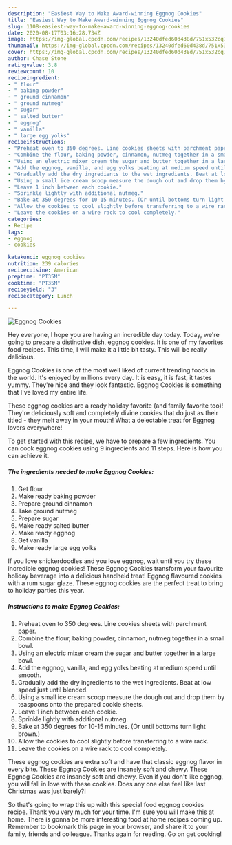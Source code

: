 ```yaml
---
description: "Easiest Way to Make Award-winning Eggnog Cookies"
title: "Easiest Way to Make Award-winning Eggnog Cookies"
slug: 1108-easiest-way-to-make-award-winning-eggnog-cookies
date: 2020-08-17T03:16:28.734Z
image: https://img-global.cpcdn.com/recipes/13240dfed60d438d/751x532cq70/eggnog-cookies-recipe-main-photo.jpg
thumbnail: https://img-global.cpcdn.com/recipes/13240dfed60d438d/751x532cq70/eggnog-cookies-recipe-main-photo.jpg
cover: https://img-global.cpcdn.com/recipes/13240dfed60d438d/751x532cq70/eggnog-cookies-recipe-main-photo.jpg
author: Chase Stone
ratingvalue: 3.8
reviewcount: 10
recipeingredient:
- " flour"
- " baking powder"
- " ground cinnamon"
- " ground nutmeg"
- " sugar"
- " salted butter"
- " eggnog"
- " vanilla"
- " large egg yolks"
recipeinstructions:
- "Preheat oven to 350 degrees. Line cookies sheets with parchment paper."
- "Combine the flour, baking powder, cinnamon, nutmeg together in a small bowl."
- "Using an electric mixer cream the sugar and butter together in a large bowl."
- "Add the eggnog, vanilla, and egg yolks beating at medium speed until smooth."
- "Gradually add the dry ingredients to the wet ingredients. Beat at low speed just until blended."
- "Using a small ice cream scoop measure the dough out and drop them by teaspoons onto the prepared cookie sheets."
- "Leave 1 inch between each cookie."
- "Sprinkle lightly with additional nutmeg."
- "Bake at 350 degrees for 10-15 minutes. (Or until bottoms turn light brown.)"
- "Allow the cookies to cool slightly before transferring to a wire rack."
- "Leave the cookies on a wire rack to cool completely."
categories:
- Recipe
tags:
- eggnog
- cookies

katakunci: eggnog cookies 
nutrition: 239 calories
recipecuisine: American
preptime: "PT35M"
cooktime: "PT35M"
recipeyield: "3"
recipecategory: Lunch

---
```



![Eggnog Cookies](https://img-global.cpcdn.com/recipes/13240dfed60d438d/751x532cq70/eggnog-cookies-recipe-main-photo.jpg)

Hey everyone, I hope you are having an incredible day today. Today, we're going to prepare a distinctive dish, eggnog cookies. It is one of my favorites food recipes. This time, I will make it a little bit tasty. This will be really delicious.

Eggnog Cookies is one of the most well liked of current trending foods in the world. It's enjoyed by millions every day. It is easy, it is fast, it tastes yummy. They're nice and they look fantastic. Eggnog Cookies is something that I've loved my entire life.

These eggnog cookies are a ready holiday favorite (and family favorite too)! They&#39;re deliciously soft and completely divine cookies that do just as their titled - they melt away in your mouth! What a delectable treat for Eggnog lovers everywhere!


To get started with this recipe, we have to prepare a few ingredients. You can cook eggnog cookies using 9 ingredients and 11 steps. Here is how you can achieve it.

<!--inarticleads1-->

##### The ingredients needed to make Eggnog Cookies:

1. Get  flour
1. Make ready  baking powder
1. Prepare  ground cinnamon
1. Take  ground nutmeg
1. Prepare  sugar
1. Make ready  salted butter
1. Make ready  eggnog
1. Get  vanilla
1. Make ready  large egg yolks


If you love snickerdoodles and you love eggnog, wait until you try these incredible eggnog cookies! These Eggnog Cookies transform your favourite holiday beverage into a delicious handheld treat! Eggnog flavoured cookies with a rum sugar glaze. These eggnog cookies are the perfect treat to bring to holiday parties this year. 

<!--inarticleads2-->

##### Instructions to make Eggnog Cookies:

1. Preheat oven to 350 degrees. Line cookies sheets with parchment paper.
1. Combine the flour, baking powder, cinnamon, nutmeg together in a small bowl.
1. Using an electric mixer cream the sugar and butter together in a large bowl.
1. Add the eggnog, vanilla, and egg yolks beating at medium speed until smooth.
1. Gradually add the dry ingredients to the wet ingredients. Beat at low speed just until blended.
1. Using a small ice cream scoop measure the dough out and drop them by teaspoons onto the prepared cookie sheets.
1. Leave 1 inch between each cookie.
1. Sprinkle lightly with additional nutmeg.
1. Bake at 350 degrees for 10-15 minutes. (Or until bottoms turn light brown.)
1. Allow the cookies to cool slightly before transferring to a wire rack.
1. Leave the cookies on a wire rack to cool completely.


These eggnog cookies are extra soft and have that classic eggnog flavor in every bite. These Eggnog Cookies are insanely soft and chewy. These Eggnog Cookies are insanely soft and chewy. Even if you don&#39;t like eggnog, you will fall in love with these cookies. Does any one else feel like last Christmas was just barely?! 

So that's going to wrap this up with this special food eggnog cookies recipe. Thank you very much for your time. I'm sure you will make this at home. There is gonna be more interesting food at home recipes coming up. Remember to bookmark this page in your browser, and share it to your family, friends and colleague. Thanks again for reading. Go on get cooking!

